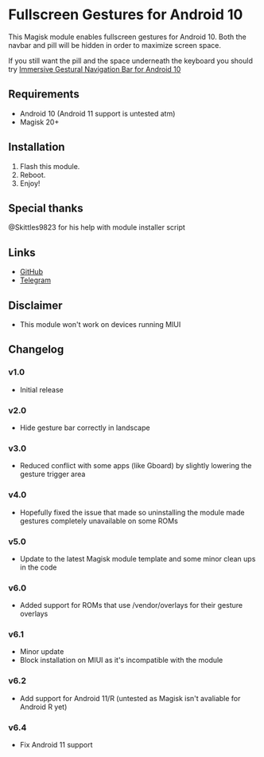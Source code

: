 # Fullscreen Gestures for Android 10

This Magisk module enables fullscreen gestures for Android 10. Both the navbar and pill will be hidden in order to maximize screen space.

If you still want the pill and the space underneath the keyboard you should try [Immersive Gestural Navigation Bar for Android 10](https://github.com/samchugit/Immersive_Gestural_Nav_Bar)

## Requirements
- Android 10 (Android 11 support is untested atm) 
- Magisk 20+

## Installation
1. Flash this module.
2. Reboot.
3. Enjoy!

## Special thanks
@Skittles9823 for his help with module installer script

## Links
- [GitHub](https://github.com/Magisk-Modules-Repo/HideNavBar) 
- [Telegram](https://t.me/DanGLES3)

## Disclaimer
- This module won't work on devices running MIUI

## Changelog
### v1.0
- Initial release
### v2.0
- Hide gesture bar correctly in landscape
### v3.0
- Reduced conflict with some apps (like Gboard) by slightly lowering the gesture trigger area
### v4.0
- Hopefully fixed the issue that made so uninstalling the module made gestures completely unavailable on some ROMs
### v5.0
- Update to the latest Magisk module template and some minor clean ups in the code
### v6.0
- Added support for ROMs that use /vendor/overlays for their gesture overlays
### v6.1
- Minor update
- Block installation on MIUI as it's incompatible with the module
### v6.2
- Add support for Android 11/R (untested as Magisk isn't avaliable for Android R yet)
### v6.4
- Fix Android 11 support
